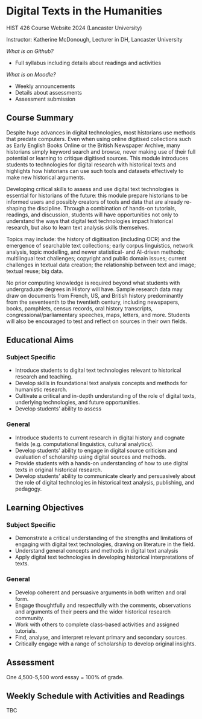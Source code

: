 # Digital Texts in the Humanities
HIST 426 Course Website 2024 (Lancaster University)

Instructor: Katherine McDonough, Lecturer in DH, Lancaster University

_What is on Github?_
- Full syllabus including details about readings and activities

_What is on Moodle?_
- Weekly announcements
- Details about assessments
- Assessment submission

## Course Summary

Despite huge advances in digital technologies, most historians use methods that predate computers. Even when using online digitised collections such as Early English Books Online or the British Newspaper Archive, many historians simply keyword search and browse, never making use of their full potential or learning to critique digitised sources. This module introduces students to technologies for digital research with historical texts and highlights how historians can use such tools and datasets effectively to make new historical arguments. 

Developing critical skills to assess and use digital text technologies is essential for historians of the future: this module prepare historians to be informed users and possibly creators of tools and data that are already re-shaping the discipline. Through a combination of hands-on tutorials, readings, and discussion, students will have opportunities not only to understand the ways that digital text technologies impact historical research, but also to learn text analysis skills themselves.

Topics may include: the history of digitisation (including OCR) and the emergence of searchable text collections; early corpus linguistics, network analysis, topic modelling, and newer statistical- and AI-driven methods; multilingual text challenges; copyright and public domain issues; current challenges in textual data creation; the relationship between text and image; textual reuse; big data.

No prior computing knowledge is required beyond what students with undergraduate degrees in History will have. Sample research data may draw on documents from French, US, and British history predominantly from the seventeenth to the twentieth century, including newspapers, books, pamphlets, census records, oral history transcripts, congressional/parliamentary speeches, maps, letters, and more. Students will also be encouraged to test and reflect on sources in their own fields. 

## Educational Aims
### Subject Specific
- Introduce students to digital text technologies relevant to historical research and teaching.
- Develop skills in foundational text analysis concepts and methods for humanistic research.
- Cultivate a critical and in-depth understanding of the role of digital texts, underlying technologies, and future opportunities.
- Develop students’ ability to assess 
### General
- Introduce students to current research in digital history and cognate fields (e.g. computational linguistics, cultural analytics).
- Develop students’ ability to engage in digital source criticism and evaluation of scholarship using digital sources and methods.
- Provide students with a hands-on understanding of how to use digital texts in original historical research.
- Develop students’ ability to communicate clearly and persuasively about the role of digital technologies in historical text analysis, publishing, and pedagogy.


## Learning Objectives
### Subject Specific
- Demonstrate a critical understanding of the strengths and limitations of engaging with digital text technologies, drawing on literature in the field.
- Understand general concepts and methods in digital text analysis
- Apply digital text technologies in developing historical interpretations of texts.
### General
- Develop coherent and persuasive arguments in both written and oral form.
- Engage thoughtfully and respectfully with the comments, observations and arguments of their peers and the wider historical research community.
- Work with others to complete class-based activities and assigned tutorials.
- Find, analyse, and interpret relevant primary and secondary sources.
- Critically engage with a range of scholarship to develop original insights.

## Assessment
One 4,500-5,500 word essay = 100% of grade.

## Weekly Schedule with Activities and Readings

TBC


